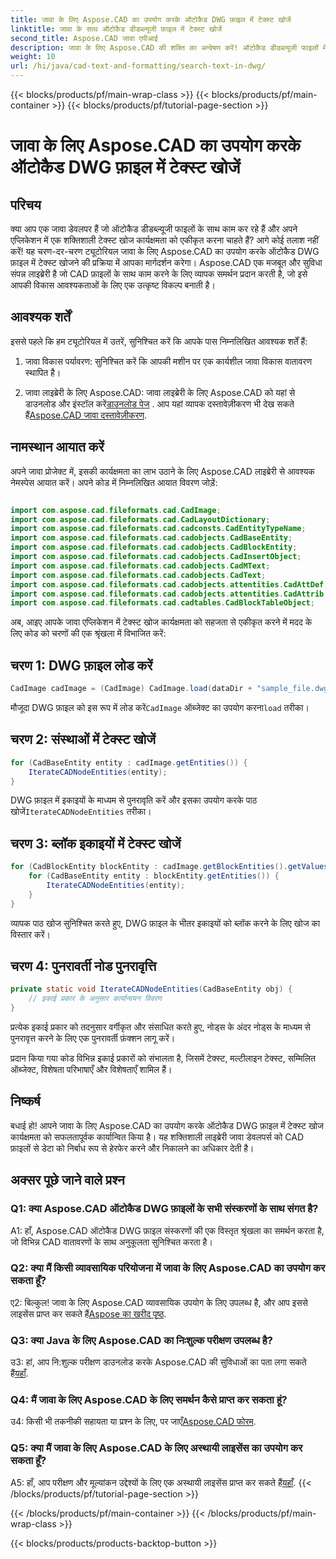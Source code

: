 ```yaml
---
title: जावा के लिए Aspose.CAD का उपयोग करके ऑटोकैड DWG फ़ाइल में टेक्स्ट खोजें
linktitle: जावा के साथ ऑटोकैड डीडब्ल्यूजी फ़ाइल में टेक्स्ट खोजें
second_title: Aspose.CAD जावा एपीआई
description: जावा के लिए Aspose.CAD की शक्ति का अन्वेषण करें! ऑटोकैड डीडब्ल्यूजी फाइलों में टेक्स्ट को कुशलतापूर्वक खोजें। लाइब्रेरी डाउनलोड करें और अपने CAD एप्लिकेशन को बेहतर बनाएं।
weight: 10
url: /hi/java/cad-text-and-formatting/search-text-in-dwg/
---
```


{{< blocks/products/pf/main-wrap-class >}}
{{< blocks/products/pf/main-container >}}
{{< blocks/products/pf/tutorial-page-section >}}

# जावा के लिए Aspose.CAD का उपयोग करके ऑटोकैड DWG फ़ाइल में टेक्स्ट खोजें

## परिचय

क्या आप एक जावा डेवलपर हैं जो ऑटोकैड डीडब्ल्यूजी फाइलों के साथ काम कर रहे हैं और अपने एप्लिकेशन में एक शक्तिशाली टेक्स्ट खोज कार्यक्षमता को एकीकृत करना चाहते हैं? आगे कोई तलाश नहीं करें! यह चरण-दर-चरण ट्यूटोरियल जावा के लिए Aspose.CAD का उपयोग करके ऑटोकैड DWG फ़ाइल में टेक्स्ट खोजने की प्रक्रिया में आपका मार्गदर्शन करेगा। Aspose.CAD एक मजबूत और सुविधा संपन्न लाइब्रेरी है जो CAD फ़ाइलों के साथ काम करने के लिए व्यापक समर्थन प्रदान करती है, जो इसे आपकी विकास आवश्यकताओं के लिए एक उत्कृष्ट विकल्प बनाती है।

## आवश्यक शर्तें

इससे पहले कि हम ट्यूटोरियल में उतरें, सुनिश्चित करें कि आपके पास निम्नलिखित आवश्यक शर्तें हैं:

1. जावा विकास पर्यावरण: सुनिश्चित करें कि आपकी मशीन पर एक कार्यशील जावा विकास वातावरण स्थापित है।

2.  जावा लाइब्रेरी के लिए Aspose.CAD: जावा लाइब्रेरी के लिए Aspose.CAD को यहां से डाउनलोड और इंस्टॉल करें[डाउनलोड पेज](https://releases.aspose.com/cad/java/) . आप यहां व्यापक दस्तावेज़ीकरण भी देख सकते हैं[Aspose.CAD जावा दस्तावेज़ीकरण](https://reference.aspose.com/cad/java/).

## नामस्थान आयात करें

अपने जावा प्रोजेक्ट में, इसकी कार्यक्षमता का लाभ उठाने के लिए Aspose.CAD लाइब्रेरी से आवश्यक नेमस्पेस आयात करें। अपने कोड में निम्नलिखित आयात विवरण जोड़ें:

```java

import com.aspose.cad.fileformats.cad.CadImage;
import com.aspose.cad.fileformats.cad.CadLayoutDictionary;
import com.aspose.cad.fileformats.cad.cadconsts.CadEntityTypeName;
import com.aspose.cad.fileformats.cad.cadobjects.CadBaseEntity;
import com.aspose.cad.fileformats.cad.cadobjects.CadBlockEntity;
import com.aspose.cad.fileformats.cad.cadobjects.CadInsertObject;
import com.aspose.cad.fileformats.cad.cadobjects.CadMText;
import com.aspose.cad.fileformats.cad.cadobjects.CadText;
import com.aspose.cad.fileformats.cad.cadobjects.attentities.CadAttDef;
import com.aspose.cad.fileformats.cad.cadobjects.attentities.CadAttrib;
import com.aspose.cad.fileformats.cad.cadtables.CadBlockTableObject;
```

अब, आइए आपके जावा एप्लिकेशन में टेक्स्ट खोज कार्यक्षमता को सहजता से एकीकृत करने में मदद के लिए कोड को चरणों की एक श्रृंखला में विभाजित करें:

## चरण 1: DWG फ़ाइल लोड करें

```java
CadImage cadImage = (CadImage) CadImage.load(dataDir + "sample_file.dwg");
```

मौजूदा DWG फ़ाइल को इस रूप में लोड करें`CadImage` ऑब्जेक्ट का उपयोग करना`load` तरीका।

## चरण 2: संस्थाओं में टेक्स्ट खोजें

```java
for (CadBaseEntity entity : cadImage.getEntities()) {
    IterateCADNodeEntities(entity);
}
```

 DWG फ़ाइल में इकाइयों के माध्यम से पुनरावृति करें और इसका उपयोग करके पाठ खोजें`IterateCADNodeEntities` तरीका।

## चरण 3: ब्लॉक इकाइयों में टेक्स्ट खोजें

```java
for (CadBlockEntity blockEntity : cadImage.getBlockEntities().getValues()) {
    for (CadBaseEntity entity : blockEntity.getEntities()) {
        IterateCADNodeEntities(entity);
    }
}
```

व्यापक पाठ खोज सुनिश्चित करते हुए, DWG फ़ाइल के भीतर इकाइयों को ब्लॉक करने के लिए खोज का विस्तार करें।

## चरण 4: पुनरावर्ती नोड पुनरावृत्ति

```java
private static void IterateCADNodeEntities(CadBaseEntity obj) {
    // इकाई प्रकार के अनुसार कार्यान्वयन विवरण
}
```

प्रत्येक इकाई प्रकार को तदनुसार वर्गीकृत और संसाधित करते हुए, नोड्स के अंदर नोड्स के माध्यम से पुनरावृत्त करने के लिए एक पुनरावर्ती फ़ंक्शन लागू करें।

प्रदान किया गया कोड विभिन्न इकाई प्रकारों को संभालता है, जिसमें टेक्स्ट, मल्टीलाइन टेक्स्ट, सम्मिलित ऑब्जेक्ट, विशेषता परिभाषाएँ और विशेषताएँ शामिल हैं।

## निष्कर्ष

बधाई हो! आपने जावा के लिए Aspose.CAD का उपयोग करके ऑटोकैड DWG फ़ाइल में टेक्स्ट खोज कार्यक्षमता को सफलतापूर्वक कार्यान्वित किया है। यह शक्तिशाली लाइब्रेरी जावा डेवलपर्स को CAD फ़ाइलों से डेटा को निर्बाध रूप से हेरफेर करने और निकालने का अधिकार देती है।

## अक्सर पूछे जाने वाले प्रश्न

### Q1: क्या Aspose.CAD ऑटोकैड DWG फ़ाइलों के सभी संस्करणों के साथ संगत है?

A1: हाँ, Aspose.CAD ऑटोकैड DWG फ़ाइल संस्करणों की एक विस्तृत श्रृंखला का समर्थन करता है, जो विभिन्न CAD वातावरणों के साथ अनुकूलता सुनिश्चित करता है।

### Q2: क्या मैं किसी व्यावसायिक परियोजना में जावा के लिए Aspose.CAD का उपयोग कर सकता हूँ?

 ए2: बिल्कुल! जावा के लिए Aspose.CAD व्यावसायिक उपयोग के लिए उपलब्ध है, और आप इससे लाइसेंस प्राप्त कर सकते हैं[Aspose का खरीद पृष्ठ](https://purchase.aspose.com/buy).

### Q3: क्या Java के लिए Aspose.CAD का निःशुल्क परीक्षण उपलब्ध है?

 उ3: हां, आप नि:शुल्क परीक्षण डाउनलोड करके Aspose.CAD की सुविधाओं का पता लगा सकते हैं[यहाँ](https://releases.aspose.com/).

### Q4: मैं जावा के लिए Aspose.CAD के लिए समर्थन कैसे प्राप्त कर सकता हूं?

 उ4: किसी भी तकनीकी सहायता या प्रश्न के लिए, पर जाएँ[Aspose.CAD फोरम](https://forum.aspose.com/c/cad/19).

### Q5: क्या मैं जावा के लिए Aspose.CAD के लिए अस्थायी लाइसेंस का उपयोग कर सकता हूँ?

 A5: हाँ, आप परीक्षण और मूल्यांकन उद्देश्यों के लिए एक अस्थायी लाइसेंस प्राप्त कर सकते हैं[यहाँ](https://purchase.aspose.com/temporary-license/).
{{< /blocks/products/pf/tutorial-page-section >}}

{{< /blocks/products/pf/main-container >}}
{{< /blocks/products/pf/main-wrap-class >}}

{{< blocks/products/products-backtop-button >}}

